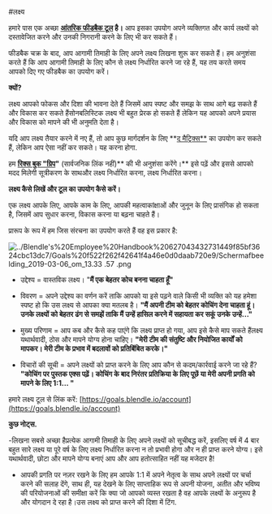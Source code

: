 #लक्ष्य

हमारे पास एक अच्छा **[आंतरिक फीडबैक टूल](https://goals.blendle.io/account) है।** आप इसका उपयोग अपने व्यक्तिगत और कार्य लक्ष्यों को दस्तावेजित करने और उनकी निगरानी करने के लिए भी कर सकते हैं।

फीडबैक चक्र के बाद, आप आगामी तिमाही के लिए अपने लक्ष्य लिखना शुरू कर सकते हैं। हम अनुशंसा करते हैं कि आप आगामी तिमाही के लिए कौन से लक्ष्य निर्धारित करने जा रहे हैं, यह तय करते समय आपको दिए गए फीडबैक का उपयोग करें।

**क्यों?**

लक्ष्य आपको फोकस और दिशा की भावना देते हैं जिसमें आप स्पष्ट और समझ के साथ आगे बढ़ सकते हैं और विकास कर सकते हैंसोनबलिस्टिक लक्ष्य भी बहुत प्रेरक हो सकते हैं लेकिन यह आपको अपने प्रयास और विकास को मापने की भी अनुमति देता है।

यदि आप लक्ष्य तैयार करने में नए हैं, तो आप कुछ मार्गदर्शन के लिए **[द मैट्रिक्स**](https://docs.google.com/spreadshields/d/1HO4cEH0dguBywUzjT3FMUSGiJbgGjOQDdaILl0BaJME/edit#gid=674352312) का उपयोग कर सकते हैं, लेकिन आप ऐसा नहीं कर सकते। यह करना होगा.

हम **[रिक्स बुक "ग्रिप](https://drive.google.com/drive/my-drive)"** (सार्वजनिक लिंक नहीं)** की भी अनुशंसा करेंगे।** इसे पढ़ें और इससे आपको मदद मिलेगी सूत्रीकरण के साथऔर लक्ष्य निर्धारित करना, लक्ष्य निर्धारित करना।

**लक्ष्य कैसे लिखें और टूल का उपयोग कैसे करें।**

एक लक्ष्य आपके लिए, आपके काम के लिए, आपकी महत्वाकांक्षाओं और जुनून के लिए प्रासंगिक हो सकता है, जिसमें आप सुधार करना, विकास करना या बढ़ना चाहते हैं।

प्रारूप के रूप में हम जिस संरचना का उपयोग करते हैं वह इस प्रकार है:

![../Blendle's%20Employee%20Handbook%20627043432731449f85bf3624cbc13dc7/Goals%20f522f262f42641f4a46e0d0daab720e9/Schermafbeelding_2019-03-06_om_13.33 .57 .png](../ब्लेंडले%20कर्मचारी%20हैंडबुक%20627043432731449f85bf3624cbc13dc7/लक्ष्य%20f522f262f42641f4a46e0d0daab720e9/Schermafbeelding_2019-03-06_om_13.33.57.png)

- उद्देश्य = वास्तविक लक्ष्य। "**मैं एक बेहतर कोच बनना चाहता हूँ"**

- विवरण = अपने उद्देश्य का वर्णन करें ताकि आपको या इसे पढ़ने वाले किसी भी व्यक्ति को यह हमेशा स्पष्ट हो कि उस लक्ष्य से आपका क्या मतलब है। **"मैं अपनी टीम को बेहतर कोचिंग देना चाहता हूं। उनके लक्ष्यों को बेहतर ढंग से समझें ताकि मैं उन्हें हासिल करने में सहायता कर सकूं उनके उन्हें..."**

- मुख्य परिणाम = आप कब और कैसे कह पाएंगे कि लक्ष्य प्राप्त हो गया, आप इसे कैसे माप सकते हैंलक्ष्य यथार्थवादी, ठोस और मापने योग्य होना चाहिए। **"मेरी टीम की संतुष्टि और नियोजित कार्यों को मापकर। मेरी टीम के प्रभाव में बदलावों को प्रतिबिंबित करके।"**
- विचारों की सूची = अपने लक्ष्यों को प्राप्त करने के लिए आप कौन से कदम/कार्रवाई करने जा रहे हैं? **"कोचिंग पर पुस्तक एक्स पढ़ें। कोचिंग के बाद निरंतर प्रतिक्रिया के लिए पूछें या मेरी अपनी प्रगति को मापने के लिए 1:1... "**

हमारे लक्ष्य टूल से लिंक करें: [https://goals.blendle.io/account](https://goals.blendle.io/account)

**कुछ नोट्स.**

-लिखना सबसे अच्छा हैप्रत्येक आगामी तिमाही के लिए अपने लक्ष्यों को सूचीबद्ध करें, इसलिए वर्ष में 4 बार बहुत सारे लक्ष्य या पूरे वर्ष के लिए लक्ष्य निर्धारित करना न तो प्रभावी होगा और न ही प्राप्त करने योग्य। इसे यथार्थवादी, छोटा और मापने योग्य बनाएं आप और आप हतोत्साहित नहीं यह मजेदार है!
- आपकी प्रगति पर नज़र रखने के लिए हम आपके 1:1 में अपने नेतृत्व के साथ अपने लक्ष्यों पर चर्चा करने की सलाह देंगे, साथ ही, यह देखने के लिए साप्ताहिक रूप से अपनी योजना, अतीत और भविष्य की परियोजनाओं की समीक्षा करें कि क्या जो आपको व्यस्त रखता है वह आपके लक्ष्यों के अनुरूप है और योगदान दे रहा है।उस लक्ष्य को प्राप्त करने की दिशा में टिंग.